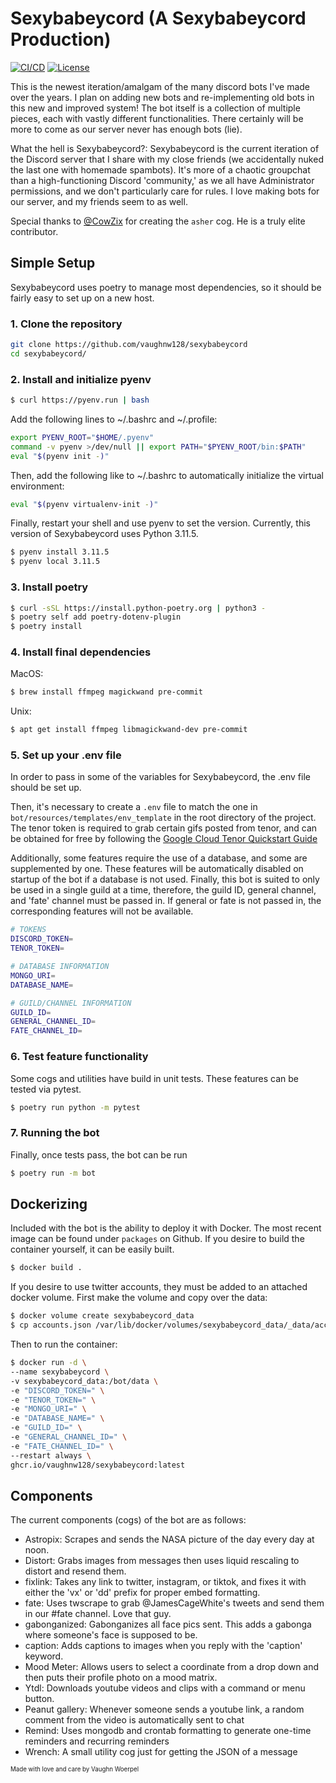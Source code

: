 # Sexybabeycord (A Sexybabeycord Production)

[![CI/CD](https://github.com/vaughnw128/sexybabeycord/actions/workflows/main.yml/badge.svg)](https://github.com/vaughnw128/sexybabeycord/actions/workflows/main.yml)
[![License](https://img.shields.io/badge/license-MIT-green)](LICENSE)

This is the newest iteration/amalgam of the many discord bots I've made over the years.
I plan on adding new bots and re-implementing old bots in this new and improved system!
The bot itself is a collection of multiple pieces, each with vastly
different functionalities. There certainly will be more to come as our
server never has enough bots (lie).

What the hell is Sexybabeycord?: Sexybabeycord is the current iteration of the Discord server that I share
with my close friends (we accidentally nuked the last one with homemade spambots). It's more of a
chaotic groupchat than a high-functioning Discord 'community,' as we all have Administrator
permissions, and we don't particularly care for rules. I love making bots for our server, and my
friends seem to as well.

Special thanks to [@CowZix](https://github.com/CowZix) for creating the `asher` cog. He is a truly elite contributor.

## Simple Setup

Sexybabeycord uses poetry to manage most dependencies, so it should be fairly easy to set up on a new host.

### 1. Clone the repository
```bash
git clone https://github.com/vaughnw128/sexybabeycord
cd sexybabeycord/
```

### 2. Install and initialize pyenv

```bash
$ curl https://pyenv.run | bash
```

Add the following lines to ~/.bashrc and ~/.profile:
```bash
export PYENV_ROOT="$HOME/.pyenv"
command -v pyenv >/dev/null || export PATH="$PYENV_ROOT/bin:$PATH"
eval "$(pyenv init -)"
```

Then, add the following like to ~/.bashrc to automatically initialize the virtual environment:
```bash
eval "$(pyenv virtualenv-init -)"
```

Finally, restart your shell and use pyenv to set the version. Currently, this version of Sexybabeycord uses Python 3.11.5.
```bash
$ pyenv install 3.11.5
$ pyenv local 3.11.5
```

### 3. Install poetry
```bash
$ curl -sSL https://install.python-poetry.org | python3 -
$ poetry self add poetry-dotenv-plugin
$ poetry install
```

### 4. Install final dependencies

MacOS:
```bash
$ brew install ffmpeg magickwand pre-commit
```

Unix:
```bash
$ apt get install ffmpeg libmagickwand-dev pre-commit
```

### 5. Set up your .env file
In order to pass in some of the variables for Sexybabeycord, the .env file should be set up.

Then, it's necessary to create a `.env` file to match the one in `bot/resources/templates/env_template` in the root directory of the project. The tenor token is required to grab certain gifs posted from tenor, and can be obtained for free by following the [Google Cloud Tenor Quickstart Guide](https://developers.google.com/tenor/guides/quickstart)

Additionally, some features require the use of a database, and some are supplemented by one. These features will be automatically disabled on startup of the bot if a database is not used. Finally, this bot is suited to only be used in a single guild at a time, therefore, the guild ID, general channel, and 'fate' channel must be passed in. If general or fate is not passed in, the corresponding features will not be available.

```bash
# TOKENS
DISCORD_TOKEN=
TENOR_TOKEN=

# DATABASE INFORMATION
MONGO_URI=
DATABASE_NAME=

# GUILD/CHANNEL INFORMATION
GUILD_ID=
GENERAL_CHANNEL_ID=
FATE_CHANNEL_ID=
```

### 6. Test feature functionality

Some cogs and utilities have build in unit tests. These features can be tested via pytest.

```bash
$ poetry run python -m pytest
```

### 7. Running the bot

Finally, once tests pass, the bot can be run

```bash
$ poetry run -m bot
```

## Dockerizing

Included with the bot is the ability to deploy it with Docker. The most recent image can be found under `packages` on Github. If you desire to build the container yourself, it can be easily built.

```bash
$ docker build .
```

If you desire to use twitter accounts, they must be added to an attached docker volume. First make the volume and copy over the data:

```bash
$ docker volume create sexybabeycord_data
$ cp accounts.json /var/lib/docker/volumes/sexybabeycord_data/_data/accounts.json
```

Then to run the container:
```bash
$ docker run -d \
--name sexybabeycord \
-v sexybabeycord_data:/bot/data \
-e "DISCORD_TOKEN=" \
-e "TENOR_TOKEN=" \
-e "MONGO_URI=" \
-e "DATABASE_NAME=" \
-e "GUILD_ID=" \
-e "GENERAL_CHANNEL_ID=" \
-e "FATE_CHANNEL_ID=" \
--restart always \
ghcr.io/vaughnw128/sexybabeycord:latest
```

## Components

The current components (cogs) of the bot are as follows:
- Astropix: Scrapes and sends the NASA picture of the day every day at noon.
- Distort: Grabs images from messages then uses liquid rescaling to distort and resend them.
- fixlink: Takes any link to twitter, instagram, or tiktok, and fixes it with either the 'vx' or 'dd' prefix for proper embed formatting.
- fate: Uses twscrape to grab @JamesCageWhite's tweets and send them in our #fate channel. Love that guy.
- gabonganized: Gabonganizes all face pics sent. This adds a gabonga where someone's face is supposed to be.
- caption: Adds captions to images when you reply with the 'caption' keyword.
- Mood Meter: Allows users to select a coordinate from a drop down and then puts their profile photo on a mood matrix.
- Ytdl: Downloads youtube videos and clips with a command or menu button.
- Peanut gallery: Whenever someone sends a youtube link, a random comment from the video is automatically sent to chat
- Remind: Uses mongodb and crontab formatting to generate one-time reminders and recurring reminders
- Wrench: A small utility cog just for getting the JSON of a message


<sub><sup>Made with love and care by Vaughn Woerpel</sub></sup>

